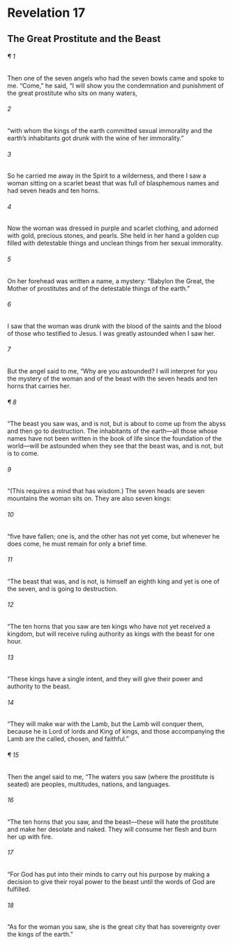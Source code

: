 # Revelation 17
## The Great Prostitute and the Beast
###### ¶ 1
Then one of the seven angels who had the seven bowls came and spoke to me. “Come,” he said, “I will show you the condemnation and punishment of the great prostitute who sits on many waters,
###### 2
“with whom the kings of the earth committed sexual immorality and the earth’s inhabitants got drunk with the wine of her immorality.”
###### 3
So he carried me away in the Spirit to a wilderness, and there I saw a woman sitting on a scarlet beast that was full of blasphemous names and had seven heads and ten horns.
###### 4
Now the woman was dressed in purple and scarlet clothing, and adorned with gold, precious stones, and pearls. She held in her hand a golden cup filled with detestable things and unclean things from her sexual immorality.
###### 5
On her forehead was written a name, a mystery: “Babylon the Great, the Mother of prostitutes and of the detestable things of the earth.”
###### 6
I saw that the woman was drunk with the blood of the saints and the blood of those who testified to Jesus. I was greatly astounded when I saw her.
###### 7
But the angel said to me, “Why are you astounded? I will interpret for you the mystery of the woman and of the beast with the seven heads and ten horns that carries her.
###### ¶ 8
“The beast you saw was, and is not, but is about to come up from the abyss and then go to destruction. The inhabitants of the earth—all those whose names have not been written in the book of life since the foundation of the world—will be astounded when they see that the beast was, and is not, but is to come.
###### 9
“(This requires a mind that has wisdom.) The seven heads are seven mountains the woman sits on. They are also seven kings:
###### 10
“five have fallen; one is, and the other has not yet come, but whenever he does come, he must remain for only a brief time.
###### 11
“The beast that was, and is not, is himself an eighth king and yet is one of the seven, and is going to destruction.
###### 12
“The ten horns that you saw are ten kings who have not yet received a kingdom, but will receive ruling authority as kings with the beast for one hour.
###### 13
“These kings have a single intent, and they will give their power and authority to the beast.
###### 14
“They will make war with the Lamb, but the Lamb will conquer them, because he is Lord of lords and King of kings, and those accompanying the Lamb are the called, chosen, and faithful.”
###### ¶ 15
Then the angel said to me, “The waters you saw (where the prostitute is seated) are peoples, multitudes, nations, and languages.
###### 16
“The ten horns that you saw, and the beast—these will hate the prostitute and make her desolate and naked. They will consume her flesh and burn her up with fire.
###### 17
“For God has put into their minds to carry out his purpose by making a decision to give their royal power to the beast until the words of God are fulfilled.
###### 18
“As for the woman you saw, she is the great city that has sovereignty over the kings of the earth.”
